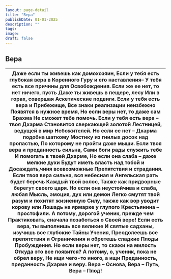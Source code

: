 ```yaml
---
layout: page-detail
title: "Вера"
publishDate: 01-01-2025
description: ""
tags:
image:
draft: false
---
```


## Вера
| Даже если ты живешь как домохозяин,  Если у тебя есть глубокая вера в  Коренного Гуру и его наставления–  У тебя есть все причины для Освобождения.  Если же ее нет, то нет ничего, пусть  Даже ты живешь в пещере, лесу  Или в горах, совершая  Аскетические подвиги.  Если у тебя есть вера и Прибежище,  Все знаки реализации неизбежно  Появятся в нужное время,  Но если веры нет, то даже сам Брахма  Не сможет тебе помочь.  Если у тебя есть вера – твоя Дхарма  Становится сверкающей золотой  Лестницей, ведущей в мир  Небожителей.  Но если ее нет – Дхарма подобна шаткому  Мостику из гнилых досок над пропастью,  По которому не пройти даже мыши.  Если твоя вера и преданность сильна,  Сами боги рады служить тебе  И помогать в твоей Дхарме,  Но если она слаба – даже мелкие духи  Будут иметь власть над тобой и  Досаждать,чиня всевозможные  Препятствия и страдания.  Если твоя вера сильна, вся небесная и  Ангельская рать будет беречь  Каждый твой волос,  Также как придворные берегут своего царя.  Но если она неустойчива и слаба, любая  Мысль, эмоция, дух или демон  Легко смутят твой разум и похитят жизненную  Силу, также как вор уводит корову или  Лошадь на ярмарке у глупого  Крестьянина – простофили.  А потому, дорогой ученик, прежде чем  Практиковать, сначала позаботься о  Своей вере!  Если есть вера, ты выполнишь все великие  И святые садханы, изучишь все глубокие  Тайны Учения,  Преодолеешь все препятствия и  Ограничения и обретешь сладкие  Плоды Пробуждения.  Но если веры нет, то скажи на милость  Откуда это все появится?  А потому, о, ученик, пока не обрел веру,  Не ищи чего-то иного, а ищи  Преданность, преданность Дхарме и веру. Вера – Основа, Вера – Путь, Вера – Плод! |
| -------------------------------------------------------------------------------------------------------------------------------------------------------------------------------------------------------------------------------------------------------------------------------------------------------------------------------------------------------------------------------------------------------------------------------------------------------------------------------------------------------------------------------------------------------------------------------------------------------------------------------------------------------------------------------------------------------------------------------------------------------------------------------------------------------------------------------------------------------------------------------------------------------------------------------------------------------------------------------------------------------------------------------------------------------------------------------------------------------------------------------------------------------------------------------------------------------------------------------------------------------------------------------------------------------------------------------------------------------------------------------------------------------------------------------------------------------------------------------------------------------------------------------------------------------------------------------------------------------------------------------------------------------------------------------------------------------------------------------------------------------- |
  
  
